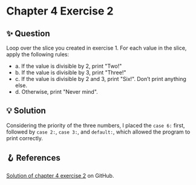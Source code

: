 # Chapter 4 Exercise 2

## ✨ Question

Loop over the slice you created in exercise 1. For each value in the slice, apply the following rules:

- a. If the value is divisible by 2, print "Two!"
- b. If the value is divisible by 3, print "Three!"
- c. If the value is divisible by 2 and 3, print "Six!". Don’t print anything else.
- d. Otherwise, print "Never mind".

## 💡 Solution

Considering the priority of the three numbers, I placed the `case 6:` first, followed by `case 2:`, `case 3:`, and `default:`, which allowed the program to print correctly.

## 🪝 References

[Solution of chapter 4 exercise 2](https://github.com/learning-go-book-2e/ch04/tree/main/exercise_solutions/ex2) on GitHub.
